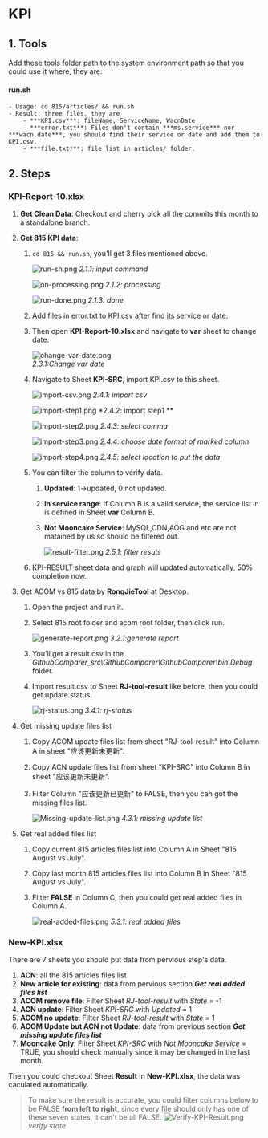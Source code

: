 # KPI

## 1. Tools

Add these tools folder path to the system environment path so that you could use it where, they are:

#### run.sh
    - Usage: cd 815/articles/ && run.sh
    - Result: three files, they are
    	- ***KPI.csv***: fileName, ServiceName, WacnDate
    	- ***error.txt***: Files don't contain ***ms.service*** nor ***wacn.date***, you should find their service or date and add them to KPI.csv.
    	- ***file.txt***: file list in articles/ folder.
	    

## 2. Steps
### KPI-Report-10.xlsx
1. **Get Clean Data**: Checkout and cherry pick all the commits this month to a standalone branch.
2. **Get 815 KPI data**: 
    1. `cd 815 && run.sh`, you'll get 3 files mentioned above.
        
        ![run-sh.png](img/run-sh.png "run-sh")
        *2.1.1: input command*
        
        ![on-processing.png](img/on-processing.png "")
        *2.1.2: processing*
        
        ![run-done.png](img/run-done.png "")
        *2.1.3: done*
        
    2. Add files in error.txt to KPI.csv after find its service or date.
    3. Then open **KPI-Report-10.xlsx** and navigate to **var** sheet to change date.
    
        ![change-var-date.png](img/change-var-date.png "")  
        *2.3.1:Change var date*
        
    4. Navigate to Sheet **KPI-SRC**, import KPI.csv to this sheet.
        
        ![import-csv.png](img/import-csv.png "")
        *2.4.1: import csv*
        
        ![import-step1.png](img/import-step1.png "")
        *2.4.2: import step1 **
        
        ![import-step2.png](img/import-step2.png "")
        *2.4.3: select comma*
        
        ![import-step3.png](img/import-step3.png "")
        *2.4.4: choose date format of marked column*
        
        ![import-step4.png](img/import-step4.png "")
        *2.4.5: select location to put the data*

    5. You can filter the column to verify data.
        1. **Updated**: 1->updated, 0:not updated.
        2. **In service range**: If Column B is a valid service, the service list in is defined in Sheet **var** Column B.
        3. **Not Mooncake Service**: MySQL,CDN,AOG and etc are not matained by us so should be filtered out.
        
            ![result-filter.png](img/result-filter.png "")
            *2.5.1: filter resuts*
        
    4. KPI-RESULT sheet data and graph will updated automatically, 50% completion now.
        
3. Get ACOM vs 815 data by **RongJieTool** at Desktop.
    1. Open the project and run it.
    2. Select 815 root folder and acom root folder, then click run.
    
        ![generate-report.png](img/generate-report.png "")
        *3.2.1:generate report*
        
    3. You'll get a result.csv in the *GithubComparer_src\GithubComparer\GithubComparer\bin\Debug* folder.
    4. Import result.csv to Sheet **RJ-tool-result** like before, then you could get update status.
        
        ![rj-status.png](img/rj-status.png "")
        *3.4.1: rj-status*
        
4. Get missing update files list
    1. Copy ACOM update files list from sheet "RJ-tool-result" into Column A in sheet "应该更新未更新".
    2. Copy ACN update files list from sheet "KPI-SRC" into Column B in sheet "应该更新未更新".
    3. Filter Column "应该更新已更新" to FALSE, then you can got the missing files list.
    
        ![Missing-update-list.png](img/Missing-update-list.png "")
        *4.3.1: missing update list*
        
5. Get real added files list
    1. Copy current 815 articles files list into Column A in Sheet "815 August vs July".
    2. Copy last month 815 articles files list into Column B in Sheet "815 August vs July".
    3. Filter **FALSE** in Column C, then you could get real added files in Column A.

        ![real-added-files.png](img/real-added-files.png "")
        *5.3.1: real added files*
        
### New-KPI.xlsx
There are 7 sheets you should put data from pervious step's data.

1. **ACN**: all the 815 articles files list
2. **New article for existing**: data from pervious section ***Get real added files list***
3. **ACOM remove file**: Filter Sheet *RJ-tool-result* with *State* = -1
4. **ACN update**: Filter Sheet *KPI-SRC* with *Updated* = 1
5. **ACOM no update**: Filter Sheet *RJ-tool-result* with *State* = 1
6. **ACOM Update but ACN not Update**: data from previous section ***Get missing update files list***
7. **Mooncake Only**: Filter Sheet *KPI-SRC* with *Not Mooncake Service* = TRUE, you should check manually since it may be changed in the last month.

Then you could checkout Sheet **Result** in **New-KPI.xlsx**, the data was caculated automatically.

> To make sure the result is accurate, you could filter columns below to be FALSE **from left to right**, since every file should only has one of these seven states, it can't be all FALSE.
>![Verify-KPI-Result.png](img/Verify-KPI-Result.png "")
> *verify state*